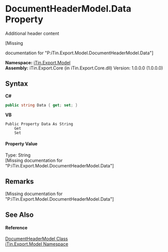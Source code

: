 # DocumentHeaderModel.Data Property 
Additional header content 

\[Missing <summary> documentation for "P:iTin.Export.Model.DocumentHeaderModel.Data"\]

**Namespace:**&nbsp;<a href="ef57ffcc-e95e-b212-5a46-9aa6f5a3511f">iTin.Export.Model</a><br />**Assembly:**&nbsp;iTin.Export.Core (in iTin.Export.Core.dll) Version: 1.0.0.0 (1.0.0.0)

## Syntax

**C#**<br />
``` C#
public string Data { get; set; }
```

**VB**<br />
``` VB
Public Property Data As String
	Get
	Set
```


#### Property Value
Type: String<br />\[Missing <value> documentation for "P:iTin.Export.Model.DocumentHeaderModel.Data"\]

## Remarks
\[Missing <remarks> documentation for "P:iTin.Export.Model.DocumentHeaderModel.Data"\]

## See Also


#### Reference
<a href="f2f68490-d649-cfb1-ba27-68adaf72d28c">DocumentHeaderModel Class</a><br /><a href="ef57ffcc-e95e-b212-5a46-9aa6f5a3511f">iTin.Export.Model Namespace</a><br />